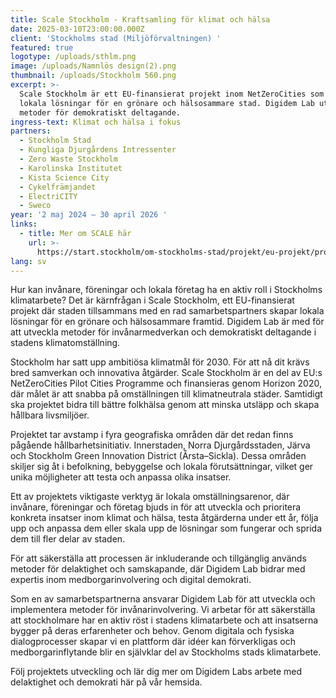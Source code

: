 ```yaml
---
title: Scale Stockholm - Kraftsamling för klimat och hälsa
date: 2025-03-10T23:00:00.000Z
client: 'Stockholms stad (Miljöförvaltningen) '
featured: true
logotype: /uploads/sthlm.png
image: /uploads/Namnlös design(2).png
thumbnail: /uploads/Stockholm 560.png
excerpt: >-
  Scale Stockholm är ett EU-finansierat projekt inom NetZeroCities som skapar
  lokala lösningar för en grönare och hälsosammare stad. Digidem Lab utvecklar
  metoder för demokratiskt deltagande.
ingress-text: Klimat och hälsa i fokus
partners:
  - Stockholm Stad
  - Kungliga Djurgårdens Intressenter
  - Zero Waste Stockholm
  - Karolinska Institutet
  - Kista Science City
  - Cykelfrämjandet
  - ElectriCITY
  - Sweco
year: '2 maj 2024 – 30 april 2026 '
links:
  - title: Mer om SCALE här
    url: >-
      https://start.stockholm/om-stockholms-stad/projekt/eu-projekt/programperiod-2021-2027/klimat-miljo-och-mobilitet/scale-stockholm/
lang: sv
---
```


Hur kan invånare, föreningar och lokala företag ha en aktiv roll i Stockholms klimatarbete? Det är kärnfrågan i Scale Stockholm, ett EU-finansierat projekt där staden tillsammans med en rad samarbetspartners skapar lokala lösningar för en grönare och hälsosammare framtid. Digidem Lab är med för att utveckla metoder för invånarmedverkan och demokratiskt deltagande i stadens klimatomställning.

Stockholm har satt upp ambitiösa klimatmål för 2030. För att nå dit krävs bred samverkan och innovativa åtgärder. Scale Stockholm är en del av EU:s NetZeroCities Pilot Cities Programme och finansieras genom Horizon 2020, där målet är att snabba på omställningen till klimatneutrala städer. Samtidigt ska projektet bidra till bättre folkhälsa genom att minska utsläpp och skapa hållbara livsmiljöer.

Projektet tar avstamp i fyra geografiska områden där det redan finns pågående hållbarhetsinitiativ. Innerstaden, Norra Djurgårdsstaden, Järva och Stockholm Green Innovation District (Årsta–Sickla). Dessa områden skiljer sig åt i befolkning, bebyggelse och lokala förutsättningar, vilket ger unika möjligheter att testa och anpassa olika insatser.

Ett av projektets viktigaste verktyg är lokala omställningsarenor, där invånare, föreningar och företag bjuds in för att utveckla och prioritera konkreta insatser inom klimat och hälsa, testa åtgärderna under ett år, följa upp och anpassa dem eller skala upp de lösningar som fungerar och sprida dem till fler delar av staden.

För att säkerställa att processen är inkluderande och tillgänglig används metoder för delaktighet och samskapande, där Digidem Lab bidrar med expertis inom medborgarinvolvering och digital demokrati.

Som en av samarbetspartnerna ansvarar Digidem Lab för att utveckla och implementera metoder för invånarinvolvering. Vi arbetar för att säkerställa att stockholmare har en aktiv röst i stadens klimatarbete och att insatserna bygger på deras erfarenheter och behov. Genom digitala och fysiska dialogprocesser skapar vi en plattform där idéer kan förverkligas och medborgarinflytande blir en självklar del av Stockholms stads klimatarbete.

Följ projektets utveckling och lär dig mer om Digidem Labs arbete med delaktighet och demokrati här på vår hemsida.

